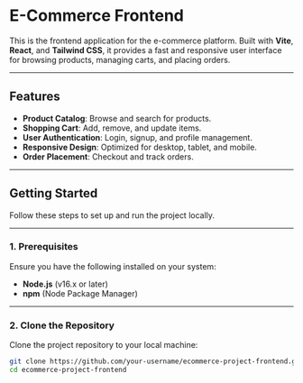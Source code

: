 # E-Commerce Frontend

This is the frontend application for the e-commerce platform. Built with **Vite**, **React**, and **Tailwind CSS**, it provides a fast and responsive user interface for browsing products, managing carts, and placing orders.

---

## **Features**
- **Product Catalog**: Browse and search for products.
- **Shopping Cart**: Add, remove, and update items.
- **User Authentication**: Login, signup, and profile management.
- **Responsive Design**: Optimized for desktop, tablet, and mobile.
- **Order Placement**: Checkout and track orders.

---

## **Getting Started**

Follow these steps to set up and run the project locally.

---

### **1. Prerequisites**
Ensure you have the following installed on your system:
- **Node.js** (v16.x or later)
- **npm** (Node Package Manager)

---

### **2. Clone the Repository**
Clone the project repository to your local machine:
```bash
git clone https://github.com/your-username/ecommerce-project-frontend.git
cd ecommerce-project-frontend
